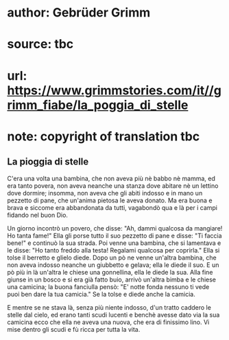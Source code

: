 # author: Gebrüder Grimm
# source: tbc
# url: https://www.grimmstories.com/it//grimm_fiabe/la_poggia_di_stelle
# note: copyright of translation tbc

## La pioggia di stelle 

C'era una volta una bambina, che non aveva più nè babbo nè mamma, ed
era tanto povera, non aveva neanche una stanza dove abitare nè un
lettino dove dormire; insomma, non aveva che gli abiti indosso e in mano
un pezzetto di pane, che un'anima pietosa le aveva donato. Ma era buona
e brava e siccome era abbandonata da tutti, vagabondò qua e là per i
campi fidando nel buon Dio.

Un giorno incontrò un povero, che disse: "Ah, dammi qualcosa da
mangiare! Ho tanta fame!" Ella gli porse tutto il suo pezzetto di pane
e disse: "Ti faccia bene!" e continuò la sua strada. Poi venne una
bambina, che si lamentava e le disse: "Ho tanto freddo alla testa!
Regalami qualcosa per coprirla." Ella si tolse il berretto e glielo
diede. Dopo un pò ne venne un'altra bambina, che non aveva indosso
neanche un giubbetto e gelava; ella le diede il suo. E un pò più in là
un'altra le chiese una gonnellina, ella le diede la sua. Alla fine
giunse in un bosco e si era già fatto buio, arrivò un'altra bimba e le
chiese una camicina; la buona fanciulla pensò: "E' notte fonda nessuno
ti vede puoi ben dare la tua camicia." Se la tolse e diede anche la
camicia.

E mentre se ne stava là, senza più niente indosso, d'un tratto caddero
le stelle dal cielo, ed erano tanti scudi lucenti e benchè avesse dato
via la sua camicina ecco che ella ne aveva una nuova, che era di
finissimo lino. Vi mise dentro gli scudi e fù ricca per tutta la vita.
